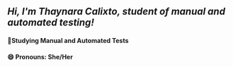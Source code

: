 ## *Hi, I'm Thaynara Calixto, student of manual and automated testing!*

<div>
<h4> 
🌱Studying Manual and Automated Tests
</h4>
<h4>
😄 Pronouns: She/Her
</h4>
</div>
